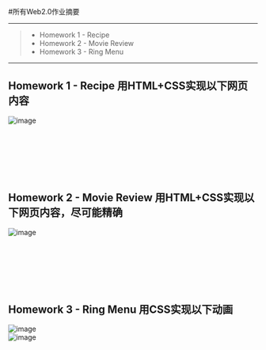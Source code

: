 #所有Web2.0作业摘要

------

> * Homework 1 - Recipe
> * Homework 2 - Movie Review
> * Homework 3 - Ring Menu

------

## Homework 1 - Recipe 用HTML+CSS实现以下网页内容<br>
![image](https://github.com/luguanxing/Web-Projects/blob/master/Web2.0-homework/pictures/week01.png?raw=true)<br>
<br><br><br><br><br><br>
## Homework 2 - Movie Review 用HTML+CSS实现以下网页内容，尽可能精确<br>
![image](https://github.com/luguanxing/Web-Projects/blob/master/Web2.0-homework/pictures/week02.png?raw=true)<br>
<br><br><br><br><br><br>
## Homework 3 - Ring Menu 用CSS实现以下动画<br>
![image](https://github.com/luguanxing/Web-Projects/blob/master/Web2.0-homework/pictures/week03_1.png?raw=true)<br>
![image](https://github.com/luguanxing/Web-Projects/blob/master/Web2.0-homework/pictures/week03_2.png?raw=true)<br>
<br><br><br><br><br><br>
